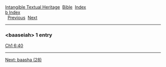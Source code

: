 [Intangible Textual Heritage](../../index)  [Bible](../index) 
[Index](index)   
[b Index](_b_)  
  [Previous](c00977)  [Next](c00979) 

------------------------------------------------------------------------

### &lt;baaseiah&gt; 1 entry

[Ch1 6:40](../kjv/ch1006.htm#040)  

------------------------------------------------------------------------

[Next: baasha (28)](c00979)
